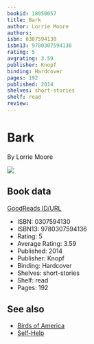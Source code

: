 ```yaml
---
bookid: 18050057
title: Bark
author: Lorrie Moore
authors: 
isbn: 0307594130
isbn13: 9780307594136
rating: 5
avgrating: 3.59
publisher: Knopf
binding: Hardcover
pages: 192
published: 2014
shelves: short-stories
shelf: read
review: 
---
```


# Bark

By Lorrie Moore

![](https://i.gr-assets.com/images/S/compressed.photo.goodreads.com/books/1377707408l/18050057.jpg)

## Book data

[GoodReads ID/URL](https://www.goodreads.com/book/show/18050057)

- ISBN: 0307594130
- ISBN13: 9780307594136
- Rating: 5
- Average Rating: 3.59
- Published: 2014
- Publisher: Knopf
- Binding: Hardcover
- Shelves: short-stories
- Shelf: read
- Pages: 192


## See also

- [Birds of America](Birds_of_America-_Stories.md)
- [Self-Help](Self-Help.md)
